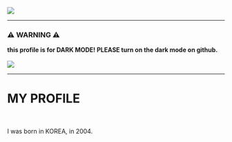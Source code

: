 <img src="https://capsule-render.vercel.app/api?type=waving&color=50555B&height=300&section=header&text=KKIM's%20Profile!&fontColor=FFFFFF&fontSize=90" />

<hr>

<h3>⚠️ WARNING ⚠️</h3>
<b>this profile is for DARK MODE! PLEASE turn on the dark mode on github.</b><br><br>
<img src="https://im7.ezgif.com/tmp/ezgif-7-b1711d808a77.gif"></img>

<hr>

<h1>MY PROFILE</h1>

<br>
<p>I was born in KOREA, in 2004.</p>
